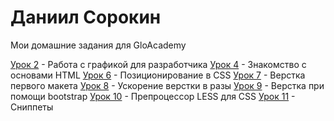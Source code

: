 

# Даниил Сорокин
Мои домашние задания для GloAcademy

[Урок 2](https://sorokinpix.github.io/lesson_2/ "Моё домашнее задание урока №2") - Работа с графикой для разработчика
[Урок 4](https://sorokinpix.github.io/lesson_4/ "Моё домашнее задание урока №4") - Знакомство с основами HTML
[Урок 6](https://github.com/sorokinpix/sorokinpix.github.io/tree/main/lesson_6 "Моё домашнее задание урока №6") - Позиционирование в CSS
[Урок 7](https://sorokinpix.github.io/lesson_7/ "Моё домашнее задание урока №7") - Верстка первого макета
[Урок 8](https://sorokinpix.github.io/lesson_8/ "Моё домашнее задание урока №8") - Ускорение верстки в разы
[Урок 9](https://sorokinpix.github.io/lesson_9/ "Моё домашнее задание урока №9") - Верстка при помощи bootstrap
[Урок 10](https://github.com/sorokinpix/sorokinpix.github.io/tree/main/lesson_10/css "Моё домашнее задание урока №10") - Препроцессор LESS для CSS
[Урок 11](https://github.com/sorokinpix/sorokinpix.github.io/tree/main/lesson_11 "Моё домашнее задание урока №11") - Сниппеты
